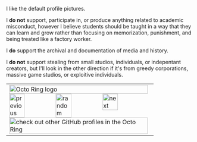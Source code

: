 I like the default profile pictures.

I **do not** support, participate in, or produce anything related to academic misconduct, however I believe students should be taught in a way that they can learn and grow rather than focusing on memorization, punishment, and being treated like a factory worker.

I **do** support the archival and documentation of media and history.

I **do not** support stealing from small studios, individuals, or indepentant creators, but I'll look in the other direction if it's from greedy corporations, massive game studios, or exploitive individuals.


<table><tbody><tr><td><a href="https://octo-ring.com/"><img src="https://octo-ring.com/static/img/widget/top.png" width="99%" alt="Octo Ring logo" align="top"></a><br><a href="https://octo-ring.com/p/25HoursaDay/prev"><img src="https://octo-ring.com/static/img/widget/prev.png" width="33%" alt="previous" align="top" title="previous profile"></a><a href="https://octo-ring.com/p/25HoursaDay/random"><img src="https://octo-ring.com/static/img/widget/random.png" width="33%" alt="random" align="top" title="random profile"></a><a href="https://octo-ring.com/p/25HoursaDay/next"><img src="https://octo-ring.com/static/img/widget/next.png" width="33%" alt="next" align="top" title="next profile"></a><br><a href="https://octo-ring.com/"><img src="https://octo-ring.com/static/img/widget/bottom.png" width="99%" alt="check out other GitHub profiles in the Octo Ring" align="top"></a></td></tr></tbody></table>
